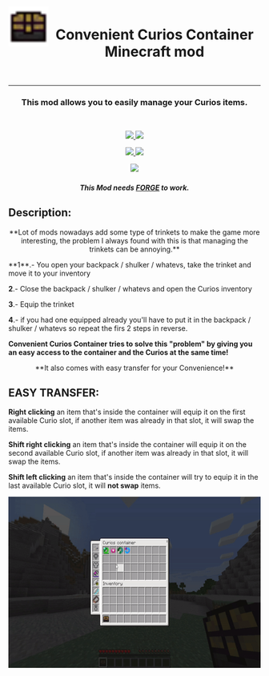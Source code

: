 <img align="left" width="80" height="80" src="src/main/resources/ccc_logo.png">
<h1 align="center"> Convenient Curios Container Minecraft mod</h1>

<br/>

---
<h3 align="center"> This mod allows you to easily manage your Curios items. </h3> 
<br/>
<p align="center">
  <a href="https://www.curseforge.com/minecraft/mc-mods/convenient-curios-container" alt="Downloads">
        <img src="http://cf.way2muchnoise.eu/544033.svg" /> </a>
  <a href="https://www.curseforge.com/minecraft/mc-mods/convenient-curios-container" alt="Versions">
        <img src="http://cf.way2muchnoise.eu/versions/544033.svg" /> </a>  
</p>
<p align="center">
  <a href="https://github.com/LeoBeliik/ConvenientCuriosContainer/issues" alt="Issues">
        <img src="https://img.shields.io/github/issues/LeoBeliik/ConvenientCuriosContainer.svg?style=for-the-badge" /> </a>
  <a href="https://github.com/LeoBeliik/ConvenientCuriosContainer/blob/master/LICENSE.txt" alt="License">
        <img src="https://img.shields.io/github/license/LeoBeliik/ConvenientCuriosContainer.svg?style=for-the-badge" /> </a>  
</p>
<p align="center">
  <a href="https://www.paypal.com/donate?hosted_button_id=DEHFBEM67G3KY" alt="Support via PayPal">
        <img src="https://img.shields.io/badge/Donate-PayPal-green.svg" /> </a>
</p>
  
  <h5 align="center"><b>This Mod needs <a href= https://files.minecraftforge.net/net/minecraftforge/forge alt="FORGE"> FORGE</a> to work.</b></h5>
  
  
  ## Description: 
  <p align="center">
  **Lot of mods nowadays add some type of trinkets to make the game more interesting, the problem I always found with this is that managing the trinkets can be annoying.**
  </p>
  **1**.- You open your backpack / shulker / whatevs, take the trinket and move it to your inventory
  
  **2**.- Close the backpack / shulker / whatevs and open the Curios inventory
  
  **3**.- Equip the trinket
  
  **4**.- if you had one equipped already you'll have to put it in the backpack / shulker / whatevs so repeat the firs 2 steps in reverse.
  
  **Convenient Curios Container tries to solve this "problem" by giving you an easy access to the container and the Curios at the same time!**
  <p align="center">
  **It also comes with easy transfer for your Convenience!**
  
  </p>
  
  
  ## EASY TRANSFER:
  **Right clicking** an item that's inside the container will equip it on the first available Curio slot, if another item was already in that slot, it will swap the items.
  
  **Shift right clicking** an item that's inside the container will equip it on the second available Curio slot, if another item was already in that slot, it will swap the items.
  
  **Shift left clicking** an item that's inside the container will try to equip it in the last available Curio slot, it will **not swap** items.
  
  <p align="center">
  <img width="608" height="342" src="ConvenientCuriosContainer.gif">
  </p>
